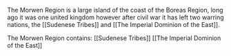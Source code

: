 The Morwen Region is a large island of the coast of the Boreas Region, long ago it was one united kingdom however after civil war it has left two warring nations, the [[Sudenese Tribes]] and [[The Imperial Dominion of the East]].

The Morwen Region contains:
[[Sudenese Tribes]]
[[The Imperial Dominion of the East]]
